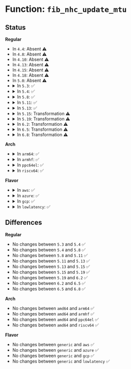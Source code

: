 # Function: <code>fib_nhc_update_mtu</code>

## Status
<b>Regular</b>
<ul>
<li>
In <code>4.4</code>: Absent ⚠️
</li>
<li>
In <code>4.8</code>: Absent ⚠️
</li>
<li>
In <code>4.10</code>: Absent ⚠️
</li>
<li>
In <code>4.13</code>: Absent ⚠️
</li>
<li>
In <code>4.15</code>: Absent ⚠️
</li>
<li>
In <code>4.18</code>: Absent ⚠️
</li>
<li>
In <code>5.0</code>: Absent ⚠️
</li>
<li>
<details>
<summary>In <code>5.3</code>: ✅</summary>

```c
void fib_nhc_update_mtu(struct fib_nh_common *nhc, u32 new, u32 orig);
```

**Collision:** Unique Global

**Inline:** No

**Transformation:** False

**Instances:**

```
In net/ipv4/fib_semantics.c (ffffffff819ca430)
Location: net/ipv4/fib_semantics.c:1874
Inline: False
Direct callers:
  - net/ipv4/fib_semantics.c:fib_sync_mtu
  - net/ipv4/nexthop.c:nh_netdev_event
```
**Symbols:**

```
ffffffff819ca430-ffffffff819ca491: fib_nhc_update_mtu (STB_GLOBAL)
```
</details>
</li>
<li>
<details>
<summary>In <code>5.4</code>: ✅</summary>

```c
void fib_nhc_update_mtu(struct fib_nh_common *nhc, u32 new, u32 orig);
```

**Collision:** Unique Global

**Inline:** No

**Transformation:** False

**Instances:**

```
In net/ipv4/fib_semantics.c (ffffffff81a01020)
Location: net/ipv4/fib_semantics.c:1874
Inline: False
Direct callers:
  - net/ipv4/fib_semantics.c:fib_sync_mtu
  - net/ipv4/nexthop.c:nh_netdev_event
```
**Symbols:**

```
ffffffff81a01020-ffffffff81a01081: fib_nhc_update_mtu (STB_GLOBAL)
```
</details>
</li>
<li>
<details>
<summary>In <code>5.8</code>: ✅</summary>

```c
void fib_nhc_update_mtu(struct fib_nh_common *nhc, u32 new, u32 orig);
```

**Collision:** Unique Global

**Inline:** No

**Transformation:** False

**Instances:**

```
In net/ipv4/fib_semantics.c (ffffffff81af00a0)
Location: net/ipv4/fib_semantics.c:1892
Inline: False
Direct callers:
  - net/ipv4/fib_semantics.c:fib_sync_mtu
  - net/ipv4/nexthop.c:nh_netdev_event
```
**Symbols:**

```
ffffffff81af00a0-ffffffff81af0101: fib_nhc_update_mtu (STB_GLOBAL)
```
</details>
</li>
<li>
<details>
<summary>In <code>5.11</code>: ✅</summary>

```c
void fib_nhc_update_mtu(struct fib_nh_common *nhc, u32 new, u32 orig);
```

**Collision:** Unique Global

**Inline:** No

**Transformation:** False

**Instances:**

```
In net/ipv4/fib_semantics.c (ffffffff81afcff0)
Location: net/ipv4/fib_semantics.c:1891
Inline: False
Direct callers:
  - net/ipv4/fib_semantics.c:fib_sync_mtu
  - net/ipv4/nexthop.c:nh_netdev_event
```
**Symbols:**

```
ffffffff81afcff0-ffffffff81afd051: fib_nhc_update_mtu (STB_GLOBAL)
```
</details>
</li>
<li>
<details>
<summary>In <code>5.13</code>: ✅</summary>

```c
void fib_nhc_update_mtu(struct fib_nh_common *nhc, u32 new, u32 orig);
```

**Collision:** Unique Global

**Inline:** No

**Transformation:** False

**Instances:**

```
In net/ipv4/fib_semantics.c (ffffffff81ae8810)
Location: net/ipv4/fib_semantics.c:1894
Inline: False
Direct callers:
  - net/ipv4/fib_semantics.c:fib_sync_mtu
  - net/ipv4/nexthop.c:nh_netdev_event
```
**Symbols:**

```
ffffffff81ae8810-ffffffff81ae8871: fib_nhc_update_mtu (STB_GLOBAL)
```
</details>
</li>
<li>
<details>
<summary>In <code>5.15</code>: Transformation ⚠️</summary>

```c
void fib_nhc_update_mtu(struct fib_nh_common *nhc, u32 new, u32 orig);
```

**Collision:** Unique Global

**Inline:** No

**Transformation:** True

**Instances:**

```
In net/ipv4/fib_semantics.c (0)
Location: net/ipv4/fib_semantics.c:1939
Inline: False
Direct callers:
  - net/ipv4/fib_semantics.c:fib_sync_mtu
  - net/ipv4/nexthop.c:nh_netdev_event
```
**Symbols:**

```
ffffffff81d3cfa4-ffffffff81d3cfc1: fib_nhc_update_mtu.cold (STB_LOCAL)
ffffffff81ba87c0-ffffffff81ba8851: fib_nhc_update_mtu (STB_GLOBAL)
```
</details>
</li>
<li>
<details>
<summary>In <code>5.19</code>: Transformation ⚠️</summary>

```c
void fib_nhc_update_mtu(struct fib_nh_common *nhc, u32 new, u32 orig);
```

**Collision:** Unique Global

**Inline:** No

**Transformation:** True

**Instances:**

```
In net/ipv4/fib_semantics.c (0)
Location: net/ipv4/fib_semantics.c:1926
Inline: False
Direct callers:
  - net/ipv4/fib_semantics.c:fib_sync_mtu
  - net/ipv4/nexthop.c:nh_netdev_event
```
**Symbols:**

```
ffffffff81f097f0-ffffffff81f0980d: fib_nhc_update_mtu.cold (STB_LOCAL)
ffffffff81d3b1f0-ffffffff81d3b28d: fib_nhc_update_mtu (STB_GLOBAL)
```
</details>
</li>
<li>
<details>
<summary>In <code>6.2</code>: Transformation ⚠️</summary>

```c
void fib_nhc_update_mtu(struct fib_nh_common *nhc, u32 new, u32 orig);
```

**Collision:** Unique Global

**Inline:** No

**Transformation:** True

**Instances:**

```
In net/ipv4/fib_semantics.c (0)
Location: net/ipv4/fib_semantics.c:1932
Inline: False
Direct callers:
  - net/ipv4/fib_semantics.c:fib_sync_mtu
  - net/ipv4/nexthop.c:nh_netdev_event
```
**Symbols:**

```
ffffffff820b10cb-ffffffff820b10e8: fib_nhc_update_mtu.cold (STB_LOCAL)
ffffffff81f03b90-ffffffff81f03c2d: fib_nhc_update_mtu (STB_GLOBAL)
```
</details>
</li>
<li>
<details>
<summary>In <code>6.5</code>: Transformation ⚠️</summary>

```c
void fib_nhc_update_mtu(struct fib_nh_common *nhc, u32 new, u32 orig);
```

**Collision:** Unique Global

**Inline:** No

**Transformation:** True

**Instances:**

```
In net/ipv4/fib_semantics.c (0)
Location: net/ipv4/fib_semantics.c:1932
Inline: False
Direct callers:
  - net/ipv4/fib_semantics.c:fib_sync_mtu
  - net/ipv4/nexthop.c:nh_netdev_event
```
**Symbols:**

```
ffffffff82132356-ffffffff82132373: fib_nhc_update_mtu.cold (STB_LOCAL)
ffffffff81f63570-ffffffff81f6360d: fib_nhc_update_mtu (STB_GLOBAL)
```
</details>
</li>
<li>
<details>
<summary>In <code>6.8</code>: Transformation ⚠️</summary>

```c
void fib_nhc_update_mtu(struct fib_nh_common *nhc, u32 new, u32 orig);
```

**Collision:** Unique Global

**Inline:** No

**Transformation:** True

**Instances:**

```
In net/ipv4/fib_semantics.c (0)
Location: net/ipv4/fib_semantics.c:1940
Inline: False
Direct callers:
  - net/ipv4/fib_semantics.c:fib_sync_mtu
  - net/ipv4/nexthop.c:nh_netdev_event
```
**Symbols:**

```
ffffffff82213d14-ffffffff82213d31: fib_nhc_update_mtu.cold (STB_LOCAL)
ffffffff82029b40-ffffffff82029bdd: fib_nhc_update_mtu (STB_GLOBAL)
```
</details>
</li>
</ul>
<b>Arch</b>
<ul>
<li>
<details>
<summary>In <code>arm64</code>: ✅</summary>

```c
void fib_nhc_update_mtu(struct fib_nh_common *nhc, u32 new, u32 orig);
```

**Collision:** Unique Global

**Inline:** No

**Transformation:** False

**Instances:**

```
In net/ipv4/fib_semantics.c (ffff800010cb9670)
Location: net/ipv4/fib_semantics.c:1874
Inline: False
Direct callers:
  - net/ipv4/fib_semantics.c:fib_sync_mtu
  - net/ipv4/nexthop.c:nh_netdev_event
```
**Symbols:**

```
ffff800010cb9670-ffff800010cb9704: fib_nhc_update_mtu (STB_GLOBAL)
```
</details>
</li>
<li>
<details>
<summary>In <code>armhf</code>: ✅</summary>

```c
void fib_nhc_update_mtu(struct fib_nh_common *nhc, u32 new, u32 orig);
```

**Collision:** Unique Global

**Inline:** No

**Transformation:** False

**Instances:**

```
In net/ipv4/fib_semantics.c (c0dc4e08)
Location: net/ipv4/fib_semantics.c:1874
Inline: False
Direct callers:
  - net/ipv4/fib_semantics.c:fib_sync_mtu
  - net/ipv4/nexthop.c:nh_netdev_event
```
**Symbols:**

```
c0dc4e08-c0dc4eb0: fib_nhc_update_mtu (STB_GLOBAL)
```
</details>
</li>
<li>
<details>
<summary>In <code>ppc64el</code>: ✅</summary>

```c
void fib_nhc_update_mtu(struct fib_nh_common *nhc, u32 new, u32 orig);
```

**Collision:** Unique Global

**Inline:** No

**Transformation:** False

**Instances:**

```
In net/ipv4/fib_semantics.c (c000000000dd2510)
Location: net/ipv4/fib_semantics.c:1874
Inline: False
Direct callers:
  - net/ipv4/fib_semantics.c:fib_sync_mtu
  - net/ipv4/nexthop.c:nh_netdev_event
```
**Symbols:**

```
c000000000dd2510-c000000000dd2598: fib_nhc_update_mtu (STB_GLOBAL)
```
</details>
</li>
<li>
<details>
<summary>In <code>riscv64</code>: ✅</summary>

```c
void fib_nhc_update_mtu(struct fib_nh_common *nhc, u32 new, u32 orig);
```

**Collision:** Unique Global

**Inline:** No

**Transformation:** False

**Instances:**

```
In net/ipv4/fib_semantics.c (ffffffe00081029e)
Location: net/ipv4/fib_semantics.c:1874
Inline: False
Direct callers:
  - net/ipv4/fib_semantics.c:fib_sync_mtu
  - net/ipv4/nexthop.c:nh_netdev_event
```
**Symbols:**

```
ffffffe00081029e-ffffffe000810304: fib_nhc_update_mtu (STB_GLOBAL)
```
</details>
</li>
</ul>
<b>Flavor</b>
<ul>
<li>
<details>
<summary>In <code>aws</code>: ✅</summary>

```c
void fib_nhc_update_mtu(struct fib_nh_common *nhc, u32 new, u32 orig);
```

**Collision:** Unique Global

**Inline:** No

**Transformation:** False

**Instances:**

```
In net/ipv4/fib_semantics.c (ffffffff819a0dc0)
Location: net/ipv4/fib_semantics.c:1874
Inline: False
Direct callers:
  - net/ipv4/fib_semantics.c:fib_sync_mtu
  - net/ipv4/nexthop.c:nh_netdev_event
```
**Symbols:**

```
ffffffff819a0dc0-ffffffff819a0e21: fib_nhc_update_mtu (STB_GLOBAL)
```
</details>
</li>
<li>
<details>
<summary>In <code>azure</code>: ✅</summary>

```c
void fib_nhc_update_mtu(struct fib_nh_common *nhc, u32 new, u32 orig);
```

**Collision:** Unique Global

**Inline:** No

**Transformation:** False

**Instances:**

```
In net/ipv4/fib_semantics.c (ffffffff8195a880)
Location: net/ipv4/fib_semantics.c:1874
Inline: False
Direct callers:
  - net/ipv4/fib_semantics.c:fib_sync_mtu
  - net/ipv4/nexthop.c:nh_netdev_event
```
**Symbols:**

```
ffffffff8195a880-ffffffff8195a8e1: fib_nhc_update_mtu (STB_GLOBAL)
```
</details>
</li>
<li>
<details>
<summary>In <code>gcp</code>: ✅</summary>

```c
void fib_nhc_update_mtu(struct fib_nh_common *nhc, u32 new, u32 orig);
```

**Collision:** Unique Global

**Inline:** No

**Transformation:** False

**Instances:**

```
In net/ipv4/fib_semantics.c (ffffffff81a0b660)
Location: net/ipv4/fib_semantics.c:1874
Inline: False
Direct callers:
  - net/ipv4/fib_semantics.c:fib_sync_mtu
  - net/ipv4/nexthop.c:nh_netdev_event
```
**Symbols:**

```
ffffffff81a0b660-ffffffff81a0b6c1: fib_nhc_update_mtu (STB_GLOBAL)
```
</details>
</li>
<li>
<details>
<summary>In <code>lowlatency</code>: ✅</summary>

```c
void fib_nhc_update_mtu(struct fib_nh_common *nhc, u32 new, u32 orig);
```

**Collision:** Unique Global

**Inline:** No

**Transformation:** False

**Instances:**

```
In net/ipv4/fib_semantics.c (ffffffff81a15e50)
Location: net/ipv4/fib_semantics.c:1874
Inline: False
Direct callers:
  - net/ipv4/fib_semantics.c:fib_sync_mtu
  - net/ipv4/nexthop.c:nh_netdev_event
```
**Symbols:**

```
ffffffff81a15e50-ffffffff81a15eb1: fib_nhc_update_mtu (STB_GLOBAL)
```
</details>
</li>
</ul>

## Differences
<b>Regular</b>
<ul>
<li>
No changes between <code>5.3</code> and <code>5.4</code> ✅
</li>
<li>
No changes between <code>5.4</code> and <code>5.8</code> ✅
</li>
<li>
No changes between <code>5.8</code> and <code>5.11</code> ✅
</li>
<li>
No changes between <code>5.11</code> and <code>5.13</code> ✅
</li>
<li>
No changes between <code>5.13</code> and <code>5.15</code> ✅
</li>
<li>
No changes between <code>5.15</code> and <code>5.19</code> ✅
</li>
<li>
No changes between <code>5.19</code> and <code>6.2</code> ✅
</li>
<li>
No changes between <code>6.2</code> and <code>6.5</code> ✅
</li>
<li>
No changes between <code>6.5</code> and <code>6.8</code> ✅
</li>
</ul>
<b>Arch</b>
<ul>
<li>
No changes between <code>amd64</code> and <code>arm64</code> ✅
</li>
<li>
No changes between <code>amd64</code> and <code>armhf</code> ✅
</li>
<li>
No changes between <code>amd64</code> and <code>ppc64el</code> ✅
</li>
<li>
No changes between <code>amd64</code> and <code>riscv64</code> ✅
</li>
</ul>
<b>Flavor</b>
<ul>
<li>
No changes between <code>generic</code> and <code>aws</code> ✅
</li>
<li>
No changes between <code>generic</code> and <code>azure</code> ✅
</li>
<li>
No changes between <code>generic</code> and <code>gcp</code> ✅
</li>
<li>
No changes between <code>generic</code> and <code>lowlatency</code> ✅
</li>
</ul>
